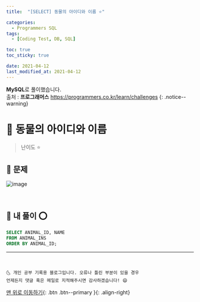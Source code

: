 ```yaml
---
title:  "[SELECT] 동물의 아이디와 이름 ⭐" 

categories:
  - Programmers SQL
tags:
  - [Coding Test, DB, SQL]

toc: true
toc_sticky: true

date: 2021-04-12
last_modified_at: 2021-04-12
---
```

**MySQL**로 풀이했습니다.  
출처 : **프로그래머스** <https://programmers.co.kr/learn/challenges>
{: .notice--warning}

# 📌 동물의 아이디와 이름

> 난이도 ⭐

## 🚀 문제

![image](https://user-images.githubusercontent.com/42318591/114337693-8b50ff00-9b8c-11eb-885a-0a454a73d8c4.png)

<br>

## 🚀 내 풀이 ⭕

```sql
SELECT ANIMAL_ID, NAME
FROM ANIMAL_INS
ORDER BY ANIMAL_ID;
```

***
<br>

    🌜 개인 공부 기록용 블로그입니다. 오류나 틀린 부분이 있을 경우 
    언제든지 댓글 혹은 메일로 지적해주시면 감사하겠습니다! 😄

[맨 위로 이동하기](#){: .btn .btn--primary }{: .align-right}